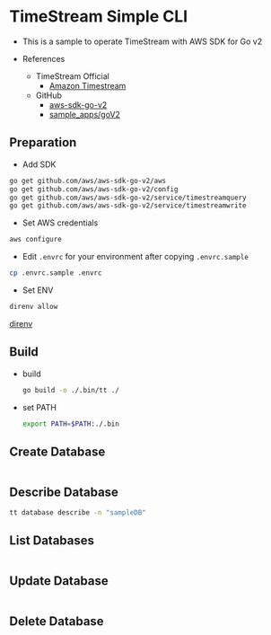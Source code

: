# TimeStream Simple CLI

- This is a sample to operate TimeStream with AWS SDK for Go v2

- References
  - TimeStream Official
    - [Amazon Timestream](https://docs.aws.amazon.com/timestream/latest/developerguide/what-is-timestream.html)
  - GitHub
    - [aws-sdk-go-v2](https://github.com/aws/aws-sdk-go-v2)
    - [sample_apps/goV2](https://github.com/awslabs/amazon-timestream-tools/tree/mainline/sample_apps/goV2)

## Preparation

- Add SDK

```bash
go get github.com/aws/aws-sdk-go-v2/aws
go get github.com/aws/aws-sdk-go-v2/config
go get github.com/aws/aws-sdk-go-v2/service/timestreamquery
go get github.com/aws/aws-sdk-go-v2/service/timestreamwrite
```

- Set AWS credentials

```bash
aws configure
```

- Edit `.envrc` for your environment after copying `.envrc.sample`

```bash
cp .envrc.sample .envrc
```

- Set ENV

```bash
direnv allow
```

[direnv](https://github.com/direnv/direnv)

## Build

- build

  ```bash
  go build -o ./.bin/tt ./
  ```

- set PATH

  ```bash
  export PATH=$PATH:./.bin
  ```

## Create Database

```bash

```

## Describe Database

```bash
tt database describe -n "sampleDB"
```

## List Databases

```bash

```

## Update Database

```bash

```

## Delete Database

```bash

```
